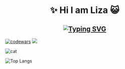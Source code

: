 <h1 align='center'> ✨ Hi I am Liza 😺 </h1>

<h2 align='center' ><a href="https://git.io/typing-svg"><img src="https://readme-typing-svg.demolab.com?font=Fira+Code&pause=1000&color=ADDAF7&center=true&width=435&lines=I+am+frontend+developer+%F0%9F%98%BD" alt="Typing SVG" /></a></h2>

[![codewars](https://www.codewars.com/users/lizakobzeva/badges/small)](https://www.codewars.com/users/lizakobzeva)
![](https://komarev.com/ghpvc/?username=lizakobzeva)


<img src="https://steamuserimages-a.akamaihd.net/ugc/1852674375267582991/8D6EE5BC9B5CB9C0E6CBB4B4DF74A4AB89E762E4/" alt="cat" />


![Top Langs](https://github-readme-stats.vercel.app/api/top-langs/?username=lizakobzeva&layout=compact)


